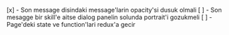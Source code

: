 [x] - Son message disindaki message'larin opacity'si dusuk olmali
[ ] - Son mesagge bir skill'e aitse dialog panelin solunda portrait'i gozukmeli
[ ] - Page'deki state ve function'lari redux'a gecir
